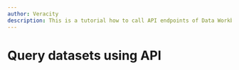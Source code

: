 ```yaml
---
author: Veracity
description: This is a tutorial how to call API endpoints of Data Workbench with sample Python code.
---
```


# Query datasets using API
